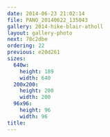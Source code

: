```yaml
---
date: 2014-06-23 21:02:14
file: PANO_20140622_135043
gallery: 2014-hike-blair-atholl
layout: gallery-photo
next: 78c2dbe
ordering: 22
previous: e20d261
sizes:
  640w:
    height: 189
    width: 640
  200x200:
    height: 200
    width: 200
  96x96:
    height: 96
    width: 96
title: 
---
```

